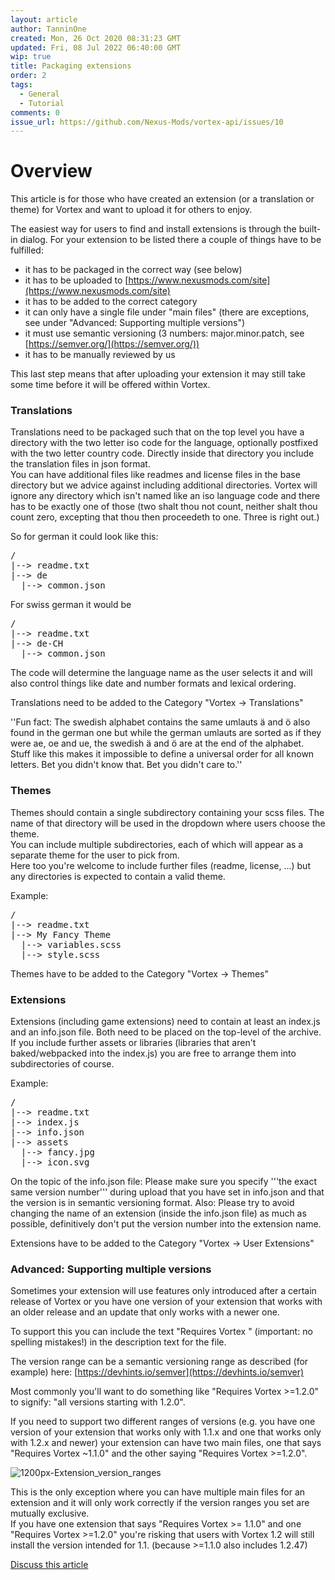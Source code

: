 ```yaml
---
layout: article
author: TanninOne
created: Mon, 26 Oct 2020 08:31:23 GMT
updated: Fri, 08 Jul 2022 06:40:00 GMT
wip: true
title: Packaging extensions
order: 2
tags:
  - General
  - Tutorial
comments: 0
issue_url: https://github.com/Nexus-Mods/vortex-api/issues/10
---
```

# Overview

This article is for those who have created an extension (or a translation or theme) for Vortex and want to upload it for others to enjoy.

The easiest way for users to find and install extensions is through the built-in dialog. For your extension to be listed there a couple of things have to be fulfilled:

- it has to be packaged in the correct way (see below) 
- it has to be uploaded to [https://www.nexusmods.com/site](https://www.nexusmods.com/site)
- it has to be added to the correct category 
- it can only have a single file under "main files" (there are exceptions, see under "Advanced: Supporting multiple versions") 
- it must use semantic versioning (3 numbers:&nbsp;major.minor.patch, see [https://semver.org/](https://semver.org/))
- it has to be manually reviewed by us 

This last step means that after uploading your extension it may still take some time before it will be offered within Vortex.

### Translations

Translations need to be packaged such that on the top level you have a directory with the two letter iso code for the language, optionally postfixed with the two letter country code. Directly inside that directory you include the translation files in json format.<br/> You can have additional files like readmes and license files in the base directory but we advice against including additional directories. Vortex will ignore any directory which isn't named like an iso language code and there has to be exactly one of those (two shalt thou not count, neither shalt thou count zero, excepting that thou then proceedeth to one. Three is right out.)

So for german it could&nbsp;look like this:
<pre>/
|--> readme.txt
|--> de
  |--> common.json
</pre>

For swiss german it would be
<pre>/
|--> readme.txt
|--> de-CH
  |--> common.json
</pre>


The code will determine the language name as the user selects it and will also control things like date and number formats and lexical ordering.

Translations need to be added to the Category "Vortex -> Translations"

''Fun fact: The swedish alphabet contains the same umlauts ä and ö also found in the german one but while the german umlauts&nbsp;are&nbsp;sorted&nbsp;as if they were&nbsp;ae, oe and ue, the swedish ä and ö&nbsp;are at the end of the alphabet. Stuff like this makes it impossible to define a universal order&nbsp;for all known letters. Bet you didn't know that. Bet you didn't care to.''

### Themes

Themes should contain a single subdirectory containing your scss files. The name of that directory will be used in the dropdown where users choose the theme.<br/> You can include multiple subdirectories, each of which will appear as a separate theme for the user to pick from.<br/> Here too you're welcome to include further files (readme, license, ...) but any directories is expected to contain a valid theme.

Example:
<pre>/
|--> readme.txt
|--> My Fancy Theme
  |--> variables.scss
  |--> style.scss</pre>

Themes have to be added to the Category "Vortex -> Themes"

### Extensions

Extensions (including game extensions) need to contain at least an index.js and an info.json file. Both need&nbsp;to be placed on the top-level of the archive. If you include further assets or libraries (libraries that aren't baked/webpacked into the index.js) you are free to arrange them into subdirectories of course.

Example:
<pre>/
|--> readme.txt
|--> index.js
|--> info.json
|--> assets
  |--> fancy.jpg
  |--> icon.svg
</pre>

On the topic of the info.json file: Please make sure you specify '''the exact same version number''' during upload that you have set in info.json and that the version is in semantic versioning format.
Also: Please try to avoid changing the name of an extension (inside the info.json file) as much as possible, definitively don't put the version number into the extension name.

Extensions have to be added to the Category "Vortex -> User Extensions"

### Advanced: Supporting multiple versions

Sometimes your extension will use features only introduced after a certain release of Vortex or you have one version of your extension that works with an older release and an update that only works with a newer one.

To support this you can include the text "Requires Vortex <version range>" (important: no spelling mistakes!) in the description text for the file.

 The version range can be a semantic versioning range as described (for example) here: [https://devhints.io/semver](https://devhints.io/semver)

Most commonly you'll want to do something like "Requires Vortex >=1.2.0" to signify: "all versions starting with 1.2.0".

If you need to support two different ranges of versions (e.g. you have one version of your extension that works only with 1.1.x and one that works only with 1.2.x and newer) your extension can have two main files, one that says "Requires Vortex ~1.1.0" and the other saying "Requires Vortex >=1.2.0".

![1200px-Extension_version_ranges](https://user-images.githubusercontent.com/8525754/97150102-ed987d80-176d-11eb-9b80-06b8c62226cf.png)

This is the only exception where you can have multiple main files for an extension and it will only work correctly if the version ranges you set are mutually exclusive.<br/> If you have one extension that says "Requires Vortex >= 1.1.0" and one "Requires Vortex >=1.2.0" you're risking that users with Vortex 1.2 will still install the version intended for 1.1. (because >=1.1.0 also includes 1.2.47)


[Discuss this article](https://github.com/Nexus-Mods/vortex-api/issues/10)